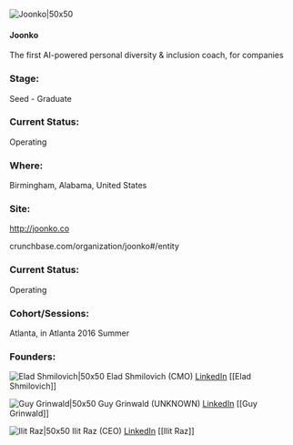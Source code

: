 

![Joonko|50x50](https://apimg.techstars.com/connect/images/image_files/5796905134b274288700002b/original/Joonko_w.jpg)

#### Joonko
The first AI-powered personal diversity & inclusion coach, for companies

### Stage: 
Seed - Graduate 

### Current Status: 
Operating

### Where:
Birmingham, Alabama, United States

### Site:
http://joonko.co



crunchbase.com/organization/joonko#/entity

### Current Status: 
Operating

### Cohort/Sessions: 
Atlanta, in Atlanta 2016 Summer

### Founders: 

![Elad Shmilovich|50x50](https://apimg.techstars.com/connect/images/image_files/5f4aa709a36c11609e00002f/original/DSC_6077_TS.jpg) Elad Shmilovich (CMO) [LinkedIn](https://linkedin.com/in/eladshmilo) [[Elad Shmilovich]]

![Guy Grinwald|50x50](https://apimg.techstars.com/connect/images/image_files/5796324ba93e9f9040000001/original/Joonko_Guy_Grinwald.jpg) Guy Grinwald (UNKNOWN) [LinkedIn](https://linkedin.com/in/guygrin) [[Guy Grinwald]]

![Ilit Raz|50x50](https://apimg.techstars.com/connect/images/image_files/57963282a93e9f2875000016/original/Joonko_Ilit_Raz.jpg) Ilit Raz (CEO) [LinkedIn](https://linkedin.com/in/ilitraz) [[Ilit Raz]]


